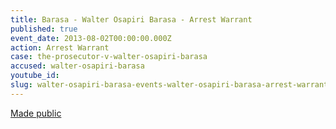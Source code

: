 ```yaml
---
title: Barasa - Walter Osapiri Barasa - Arrest Warrant
published: true
event_date: 2013-08-02T00:00:00.000Z
action: Arrest Warrant
case: the-prosecutor-v-walter-osapiri-barasa
accused: walter-osapiri-barasa
youtube_id:
slug: walter-osapiri-barasa-events-walter-osapiri-barasa-arrest-warrant-
---
```



[Made public](http://www.icc-cpi.int/iccdocs/doc/doc1650592.pdf)